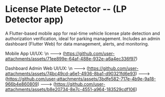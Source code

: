 # License Plate Detector -- (LP Detector app)

A Flutter-based mobile app for real-time vehicle license plate detection and authorization verification, ideal for parking management. Includes an admin dashboard (Flutter Web) for data management, alerts, and monitoring.


Mobile App UI/UX: \n
---> (https://github.com/user-attachments/assets/71ee899e-64af-488e-932e-a6a4ec336f97)


Dashboard Admin Web UI/UX: \n
---> (https://github.com/user-attachments/assets/74bc49cd-a6e1-4936-8ba1-d90321fd6e93)
---> (https://github.com/user-attachments/assets/3bdfe582-717e-4b9e-9a18-966b4e860809)
---> (https://github.com/user-attachments/assets/b8e20734-8e7c-4551-a964-183529cdf106)
